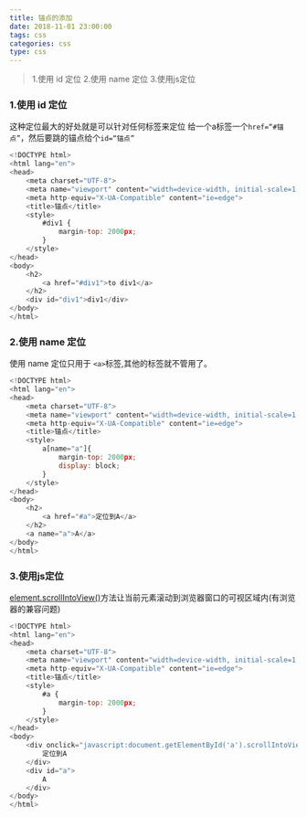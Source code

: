 ```yaml
---
title: 锚点的添加
date: 2018-11-01 23:00:00
tags: css
categories: css
type: css
---
```

> 1.使用 id 定位
  2.使用 name 定位
  3.使用js定位
  
<!--more-->

### 1.使用 id 定位
这种定位最大的好处就是可以针对任何标签来定位
给一个a标签一个`href=“#锚点”`，然后要跳的锚点给个`id=“锚点”`
```js
<!DOCTYPE html>
<html lang="en">
<head>
    <meta charset="UTF-8">
    <meta name="viewport" content="width=device-width, initial-scale=1.0">
    <meta http-equiv="X-UA-Compatible" content="ie=edge">
    <title>锚点</title>
    <style>
        #div1 {
            margin-top: 2000px;
        }
    </style>
</head>
<body>
    <h2>
        <a href="#div1">to div1</a>
    </h2>
    <div id="div1">div1</div>
</body>
</html>
```

### 2.使用 name 定位
使用 name 定位只用于 `<a>`标签,其他的标签就不管用了。
```js
<!DOCTYPE html>
<html lang="en">
<head>
    <meta charset="UTF-8">
    <meta name="viewport" content="width=device-width, initial-scale=1.0">
    <meta http-equiv="X-UA-Compatible" content="ie=edge">
    <title>锚点</title>
    <style>
        a[name="a"]{
            margin-top: 2000px;
            display: block;
        }
    </style>
</head>
<body>
    <h2>
        <a href="#a">定位到A</a>
    </h2>
    <a name="a">A</a> 
</body>
</html>
```
### 3.使用js定位
[element.scrollIntoView()](https://developer.mozilla.org/zh-CN/docs/Web/API/Element/scrollIntoView)方法让当前元素滚动到浏览器窗口的可视区域内(有浏览器的兼容问题)
```js
<!DOCTYPE html>
<html lang="en">
<head>
    <meta charset="UTF-8">
    <meta name="viewport" content="width=device-width, initial-scale=1.0">
    <meta http-equiv="X-UA-Compatible" content="ie=edge">
    <title>锚点</title>
    <style>
        #a {
            margin-top: 2000px;
        }
    </style>
</head>
<body>
    <div onclick="javascript:document.getElementById('a').scrollIntoView()">
        定位到A
    </div>
    <div id="a">
        A
    </div>
</body>
</html>
```